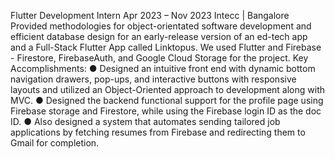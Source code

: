 Flutter Development Intern 	Apr 2023 – Nov 2023
Intecc | Bangalore
Provided methodologies for object-orientated software development and efficient database design for an early-release version of an ed-tech app and a Full-Stack Flutter App called Linktopus. We used Flutter and Firebase - Firestore, FirebaseAuth, and Google Cloud Storage for the project.
    Key Accomplishments:
●	Designed an intuitive front end with dynamic bottom navigation drawers, pop-ups, and interactive buttons with responsive layouts and utilized an Object-Oriented approach to development along with MVC.
●	Designed the backend functional support for the profile page using Firebase storage and Firestore, while using the Firebase login ID as the doc ID.
●	Also designed a system that automates sending tailored job applications by fetching resumes from Firebase and redirecting them to Gmail for completion.
